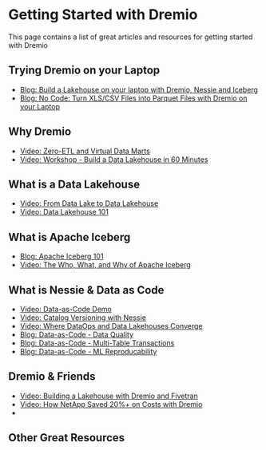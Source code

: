 # Getting Started with Dremio

This page contains a list of great articles and resources for getting started with Dremio

## Trying Dremio on your Laptop
- [Blog: Build a Lakehouse on your laptop with Dremio, Nessie and Iceberg](https://www.dremio.com/blog/intro-to-dremio-nessie-and-apache-iceberg-on-your-laptop/)
- [Blog: No Code: Turn XLS/CSV Files into Parquet Files with Dremio on your Laptop](https://amdatalakehouse.substack.com/p/no-code-convert-xlscsv-files-into)

## Why Dremio
- [Video: Zero-ETL and Virtual Data Marts](https://www.youtube.com/watch?v=mDwpsg8btto)
- [Video: Workshop - Build a Data Lakehouse in 60 Minutes](https://www.youtube.com/watch?v=gTdFPNI7MPw)

## What is a Data Lakehouse
- [Video: From Data Lake to Data Lakehouse](https://www.youtube.com/watch?v=bvXj4ANMy10)
- [Video: Data Lakehouse 101](https://www.youtube.com/watch?v=9R2z-mzzX0M)

## What is Apache Iceberg
- [Blog: Apache Iceberg 101](https://www.dremio.com/blog/apache-iceberg-101-your-guide-to-learning-apache-iceberg-concepts-and-practices/)
- [Video: The Who, What, and Why of Apache Iceberg](https://www.youtube.com/watch?v=p24GiqQaA1U)

## What is Nessie & Data as Code
- [Video: Data-as-Code Demo]()
- [Video: Catalog Versioning with Nessie](https://www.youtube.com/watch?v=0WY58txcOhA)
- [Video: Where DataOps and Data Lakehouses Converge](https://www.youtube.com/watch?v=ccNxVQfkSOg)
- [Blog: Data-as-Code - Data Quality]()
- [Blog: Data-as-Code - Multi-Table Transactions]()
- [Blog: Data-as-Code - ML Reproducability]()

## Dremio & Friends
- [Video: Building a Lakehouse with Dremio and Fivetran](https://www.youtube.com/watch?v=RBJCtHQ43RE)
- [Video: How NetApp Saved 20%+ on Costs with Dremio](https://www.youtube.com/watch?v=Y57Gyj4De2I)
- 

## Other Great Resources
